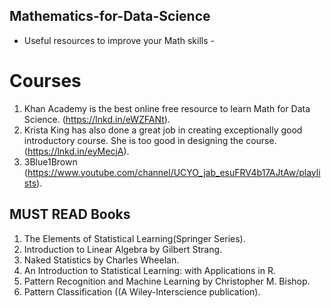 ## Mathematics-for-Data-Science
* Useful resources to improve your Math skills -  

# Courses 
1. Khan Academy is the best online free resource to learn Math for Data Science. (https://lnkd.in/eWZFANt).
2. Krista King has also done a great job in creating exceptionally good introductory course. She is too good in designing the course. (https://lnkd.in/eyMecjA).  
3. 3Blue1Brown (https://www.youtube.com/channel/UCYO_jab_esuFRV4b17AJtAw/playlists).  

## MUST READ Books 
1. The Elements of Statistical Learning(Springer Series).  
2. Introduction to Linear Algebra by Gilbert Strang.  
3. Naked Statistics by Charles Wheelan.  
4. An Introduction to Statistical Learning: with Applications in R.  
5. Pattern Recognition and Machine Learning by Christopher M. Bishop.  
6. Pattern Classification ((A Wiley-Interscience publication).
